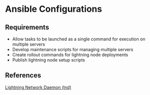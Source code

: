 # Ansible Configurations

## Requirements

* Allow tasks to be launched as a single command for execution on multiple servers
* Develop maintenance scripts for managing multiple servers
* Create rollout commands for lightning node deployments
* Publish lightning node setup scripts

## References

[Lightning Network Daemon (lnd)](https://lightning.engineering/)